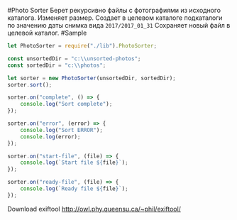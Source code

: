 #Photo Sorter
Берет рекурсивно файлы с фотографиями из исходного каталога.
Изменяет размер. Создает в целевом каталоге подкаталоги по значению даты снимка вида
`2017/2017_01_31`
Сохраняет новый файл в целевой каталог.
#Sample
```js
let PhotoSorter = require("./lib").PhotoSorter;

const unsortedDir = "c:\\unsorted-photos";
const sortedDir = "c:\\photos";

let sorter = new PhotoSorter(unsortedDir, sortedDir);
sorter.sort();

sorter.on("complete", () => {
    console.log("Sort complete");
});

sorter.on("error", (error) => {
    console.log("Sort ERROR");
    console.log(error);
});

sorter.on("start-file", (file) => {
    console.log(`Start file ${file}`);
});

sorter.on("ready-file", (file) => {
    console.log(`Ready file ${file}`);
});
```

Download exiftool
http://owl.phy.queensu.ca/~phil/exiftool/